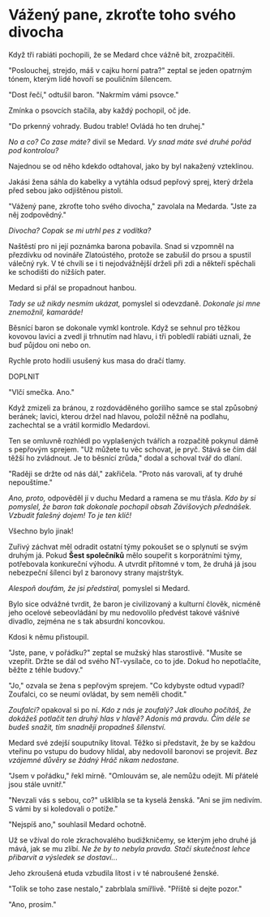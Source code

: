 # Vážený pane, zkroťte toho svého divocha

Když tři rabiáti pochopili, že se Medard chce vážně bít, zrozpačitěli.

"Poslouchej, strejdo, máš v cajku horní patra?" zeptal se jeden opatrným tónem, kterým lidé hovoří se pouličním šílencem.

"Dost řečí," odtušil baron. "Nakrmím vámi psovce."

Zmínka o psovcích stačila, aby každý pochopil, oč jde.

"Do prkenný vohrady. Budou trable! Ovládá ho ten druhej."

*No a co? Co zase máte?* divil se Medard. *Vy snad máte své druhé pořád pod kontrolou?*
 
Najednou se od něho kdekdo odtahoval, jako by byl nakažený vzteklinou.

Jakási žena sáhla do kabelky a vytáhla odsud pepřový sprej, který držela před sebou jako odjištěnou pistoli.

"Vážený pane, zkroťte toho svého divocha," zavolala na Medarda. "Jste za něj zodpovědný."

*Divocha? Copak se mi utrhl pes z vodítka?*

Naštěstí pro ni její poznámka barona pobavila. Snad si vzpomněl na přezdívku od novináře Zlatoústého, protože se zabušil do prsou a spustil válečný ryk. V té chvíli se i ti nejodvážnější drželi při zdi a někteří spěchali ke schodišti do nižších pater.

Medard si přál se propadnout hanbou.

*Tady se už nikdy nesmím ukázat,* pomyslel si odevzdaně. *Dokonale jsi mne znemožnil, kamaráde!*

Běsnící baron se dokonale vymkl kontrole. Když se sehnul pro těžkou kovovou lavici a zvedl ji trhnutím nad hlavu, i tři pobledlí rabiáti uznali, že buď půjdou oni nebo on.

Rychle proto hodili usušený kus masa do dračí tlamy.

DOPLNIT

"Vlčí smečka. Ano."

Když zmizeli za bránou, z rozdováděného gorilího samce se stal způsobný beránek; lavici, kterou držel nad hlavou, položil něžně na podlahu, zachechtal se a vrátil kormidlo Medardovi.

Ten se omluvně rozhlédl po vyplašených tvářích a rozpačitě pokynul dámě s pepřovým sprejem. "Už můžete tu věc schovat, je pryč. Stává se čím dál těžší ho zvládnout. Je to běsnící zrůda," dodal a schoval tvář do dlaní.

"Raději se držte od nás dál," zakřičela. "Proto nás varovali, ať ty druhé nepouštíme."

*Ano, proto,* odpověděl jí v duchu Medard a ramena se mu třásla. *Kdo by si pomyslel, že baron tak dokonale pochopil obsah Závišových přednášek. Vzbudit falešný dojem! To je ten klíč!*

Všechno bylo jinak!

Zuřivý záchvat měl odradit ostatní týmy pokoušet se o splynutí se svým druhým já. Pokud **Šest společníků** mělo soupeřit s korporátními týmy, potřebovala konkureční výhodu. A utvrdit přítomné v tom, že druhá já jsou nebezpeční šílenci byl z baronovy strany majstrštyk.

*Alespoň doufám, že jsi předstíral,* pomyslel si Medard. 

Bylo sice odvážné tvrdit, že baron je civilizovaný a kulturní člověk, nicméně jeho ocelové sebeovládání by mu nedovolilo předvést takové vášnivé divadlo, zejména ne s tak absurdní koncovkou.

Kdosi k němu přistoupil.

"Jste, pane, v pořádku?" zeptal se mužský hlas starostlivě. "Musíte se vzepřít. Držte se dál od svého NT-vysílače, co to jde. Dokud ho nepotlačíte, běžte z téhle budovy."

"Jo," ozvala se žena s pepřovým sprejem. "Co kdybyste odtud vypadl? Zoufalci, co se neumí ovládat, by sem neměli chodit."

*Zoufalci?* opakoval si po ní. *Kdo z nás je zoufalý? Jak dlouho počítáš, že dokážeš potlačit ten druhý hlas v hlavě? Adonis má pravdu. Čím déle se budeš snažit, tím snadněji propadneš šílenství.*

Medard své zdejší souputníky litoval. Těžko si představit, že by se každou vteřinu po vstupu do budovy hlídal, aby nedovolil baronovi se projevit. *Bez vzájemné důvěry se žádný Hráč nikam nedostane.*

"Jsem v pořádku," řekl mírně. "Omlouvám se, ale nemůžu odejít. Mí přátelé jsou stále uvnitř."

"Nevzali vás s sebou, co?" ušklíbla se ta kyselá ženská. "Ani se jim nedivím. S vámi by si koledovali o potíže."

"Nejspíš ano," souhlasil Medard ochotně. 

Už se vžíval do role zkrachovalého budižkničemy, se kterým jeho druhé já mává, jak se mu zlíbí. *Ne že by to nebyla pravda. Stačí skutečnost lehce přibarvit a výsledek se dostaví...*

Jeho zkroušená etuda vzbudila lítost i v té nabroušené ženské.

"Tolik se toho zase nestalo," zabrblala smířlivě. "Příště si dejte pozor."

"Ano, prosím." 